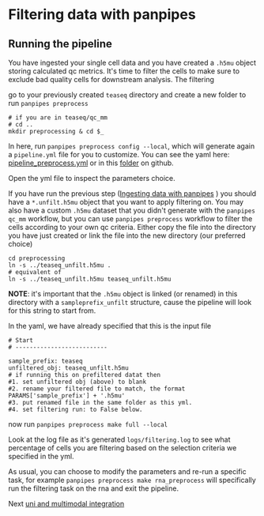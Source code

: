 # Filtering data with panpipes

## Running the pipeline
You have ingested your single cell data and you have created a `.h5mu` object storing calculated qc metrics.
It's time to filter the cells to make sure to exclude bad quality cells for downstream analysis.
The filtering 

go to your previously created `teaseq` directory and create a new folder to run `panpipes preprocess`

```
# if you are in teaseq/qc_mm
# cd ..
mkdir preprocessing & cd $_
```

In here, run `panpipes preprocess config --local`, which will generate again a `pipeline.yml` file for you to customize. You can see the yaml here: [pipeline_preprocess.yml](pipeline_yml) or in this [folder](../filtering_data) on github.



Open the yml file to inspect the parameters choice. 

If you have run the previous step ([Ingesting data with panpipes](../ingesting_data/Ingesting_data_with_panpipes.md) ) you should have a `*.unfilt.h5mu` object that you want to apply filtering on. You may also have a custom `.h5mu` dataset that you didn't generate with the `panpipes qc_mm` workflow, but you can use `panpipes preprocess` workflow to filter the cells according to your own qc criteria. 
Either copy the file into the directory you have just created or link the file into the new directory (our preferred choice)

```
cd preprocessing
ln -s ../teaseq_unfilt.h5mu .
# equivalent of
ln -s ../teaseq_unfilt.h5mu teaseq_unfilt.h5mu 
```

**NOTE**: it's important that the `.h5mu` object is linked (or renamed) in this directory with a `sampleprefix_unfilt` structure, cause the pipeline will look for this string to start from.

In the yaml, we have already specified that this is the input file

```
# Start
# --------------------------

sample_prefix: teaseq
unfiltered_obj: teaseq_unfilt.h5mu
# if running this on prefiltered datat then
#1. set unfiltered obj (above) to blank
#2. rename your filtered file to match, the format PARAMS['sample_prefix'] + '.h5mu'
#3. put renamed file in the same folder as this yml.
#4. set filtering run: to False below.
```

now run `panpipes preprocess make full --local`

Look at the log file as it's generated `logs/filtering.log` to see what percentage of cells you are filtering based on the selection criteria we specified in the yml.

As usual, you can choose to modify the parameters and re-run a specific task, for example `panpipes preprocess make rna_preprocess` will specifically run the filtering task on the rna and exit the pipeline.



Next [uni and multimodal integration](../uni_multi_integration/Integrating_data_with_panpipes.md)




